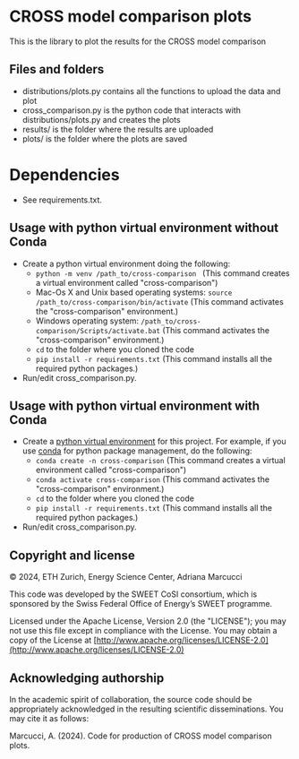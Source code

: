 # CROSS model comparison plots

This is the library to plot the results for the CROSS model comparison 

## Files and folders
- distributions/plots.py contains all the functions to upload the data and plot
- cross_comparison.py is the python code that interacts with distributions/plots.py and creates the plots
- results/ is the folder where the results are uploaded
- plots/ is the folder where the plots are saved


# Dependencies

* See requirements.txt.  


## Usage with python virtual environment without Conda
   
* Create a python virtual environment doing the following:
	* `python -m venv /path_to/cross-comparison ` (This command creates a virtual environment called "cross-comparison")
	* Mac-Os X and Unix based operating systems: `source /path_to/cross-comparison/bin/activate` (This command activates the "cross-comparison" environment.)
	* Windows operating system: `/path_to/cross-comparison/Scripts/activate.bat` (This command activates the "cross-comparison" environment.)
	* `cd` to the folder where you cloned the code
	* `pip install -r requirements.txt` (This command installs all the required python packages.)
* Run/edit cross_comparison.py.


## Usage with python virtual environment with Conda
   
* Create a [python virtual environment](https://towardsdatascience.com/why-you-should-use-a-virtual-environment-for-every-python-project-c17dab3b0fd0) for this project. For example, if you use [conda](https://docs.conda.io/en/latest/) for python package management, do the following:
	* `conda create -n cross-comparison` (This command creates a virtual environment called "cross-comparison")
	* `conda activate cross-comparison` (This command activates the "cross-comparison" environment.)
	* `cd` to the folder where you cloned the code
	* `pip install -r requirements.txt` (This command installs all the required python packages.)
* Run/edit cross_comparison.py.


## Copyright and license

&copy; 2024, ETH Zurich, Energy Science Center, Adriana Marcucci

This code was developed by the SWEET CoSI consortium, which is sponsored by the Swiss Federal Office of Energy’s SWEET programme.

Licensed under the Apache License, Version 2.0 (the "LICENSE"); you may not use this file except in compliance with the License. You may obtain a copy of the License at [http://www.apache.org/licenses/LICENSE-2.0](http://www.apache.org/licenses/LICENSE-2.0)


## Acknowledging authorship

In the academic spirit of collaboration, the source code should be appropriately acknowledged in the resulting scientific disseminations.
You may cite it as follows:

Marcucci, A. (2024). Code for production of CROSS model comparison plots. 


